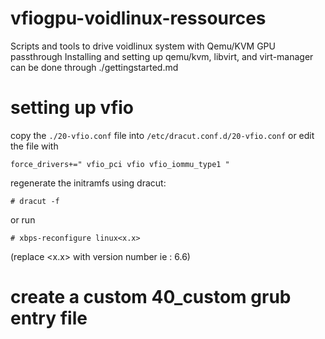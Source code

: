 # vfiogpu-voidlinux-ressources
Scripts and tools to drive  voidlinux system with Qemu/KVM GPU passthrough
Installing and setting up qemu/kvm, libvirt, and virt-manager can be done through ./gettingstarted.md

# setting up vfio
copy the `./20-vfio.conf` file into `/etc/dracut.conf.d/20-vfio.conf`
or edit the file with 
```
force_drivers+=" vfio_pci vfio vfio_iommu_type1 "
```
regenerate the initramfs using dracut:
```
# dracut -f
```
or run 
```
# xbps-reconfigure linux<x.x>
```
(replace <x.x> with version number ie : 6.6)

# create a custom 40_custom grub entry file
